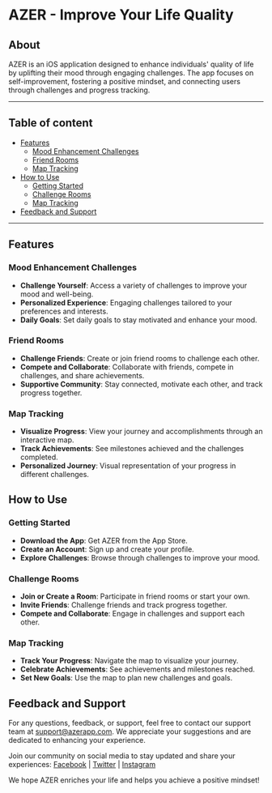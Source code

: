 
# AZER - Improve Your Life Quality

## About
AZER is an iOS application designed to enhance individuals' quality of life by uplifting their mood through engaging challenges. The app focuses on self-improvement, fostering a positive mindset, and connecting users through challenges and progress tracking.

---

## Table of content

- [Features](#features)
  - [Mood Enhancement Challenges](#mood-enhancement-challenges)
  - [Friend Rooms](#friend-rooms)
  - [Map Tracking](#map-tracking)
- [How to Use](#how-to-use)
  - [Getting Started](#getting-started)
  - [Challenge Rooms](#challenge-rooms)
  - [Map Tracking](#map-tracking-1)
- [Feedback and Support](#feedback-and-support)



---
## Features

### Mood Enhancement Challenges
- **Challenge Yourself**: Access a variety of challenges to improve your mood and well-being.
- **Personalized Experience**: Engaging challenges tailored to your preferences and interests.
- **Daily Goals**: Set daily goals to stay motivated and enhance your mood.

### Friend Rooms
- **Challenge Friends**: Create or join friend rooms to challenge each other.
- **Compete and Collaborate**: Collaborate with friends, compete in challenges, and share achievements.
- **Supportive Community**: Stay connected, motivate each other, and track progress together.

### Map Tracking
- **Visualize Progress**: View your journey and accomplishments through an interactive map.
- **Track Achievements**: See milestones achieved and the challenges completed.
- **Personalized Journey**: Visual representation of your progress in different challenges.

## How to Use

### Getting Started
- **Download the App**: Get AZER from the App Store.
- **Create an Account**: Sign up and create your profile.
- **Explore Challenges**: Browse through challenges to improve your mood.

### Challenge Rooms
- **Join or Create a Room**: Participate in friend rooms or start your own.
- **Invite Friends**: Challenge friends and track progress together.
- **Compete and Collaborate**: Engage in challenges and support each other.

### Map Tracking
- **Track Your Progress**: Navigate the map to visualize your journey.
- **Celebrate Achievements**: See achievements and milestones reached.
- **Set New Goals**: Use the map to plan new challenges and goals.

## Feedback and Support

For any questions, feedback, or support, feel free to contact our support team at support@azerapp.com. We appreciate your suggestions and are dedicated to enhancing your experience.

Join our community on social media to stay updated and share your experiences: [Facebook](https://www.facebook.com/AZERapp) | [Twitter](https://twitter.com/AZERapp) | [Instagram](https://www.instagram.com/AZERapp)

We hope AZER enriches your life and helps you achieve a positive mindset!

